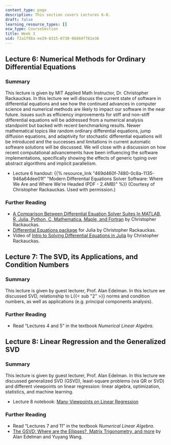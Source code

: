 ```yaml
---
content_type: page
description: This section covers Lectures 6-8.
draft: false
learning_resource_types: []
ocw_type: CourseSection
title: Week 3
uid: f2a1f98a-ee29-8315-0738-08d44f781e38
---
```

## Lecture 6: Numerical Methods for Ordinary Differential Equations

### Summary

This lecture is given by MIT Applied Math Instructor, Dr. Christopher Rackauckas. In this lecture we will discuss the current state of software in differential equations and see how the continued advances in computer science and numerical methods are likely to impact our software in the near future. Issues such as efficiency improvements for stiff and non-stiff differential equations will be addressed from a numerical analysis standpoint but backed with recent benchmarking results. Newer mathematical topics like random ordinary differential equations, jump diffusion equations, and adaptivity for stochastic differential equations will be introduced and the successes and limitations in current automatic software solutions will be discussed. We will close with a discussion on how recent computational advancements have been influencing the software implementations, specifically showing the effects of generic typing over abstract algorithms and implicit parallelism.

- Lecture 6 handout: {{% resource_link "469d460f-7480-0c8a-1135-946a64dee01f" "Modern Differential Equations Solver Software: Where We Are and Where We're Headed (PDF - 2.4MB)" %}} (Courtesy of Christopher Rackauckas. Used with permission.)

### Further Reading

- [A Comparison Between Differential Equation Solver Suites In MATLAB, R, Julia, Python, C, Mathematica, Maple, and Fortran](http://www.stochasticlifestyle.com/comparison-differential-equation-solver-suites-matlab-r-julia-python-c-fortran/) by Christopher Rackauckas.
- [Differential Equations package](https://github.com/JuliaDiffEq/DifferentialEquations.jl) for Julia by Christopher Rackauckas.
- Video of [Intro to Solving Differential Equations in Julia](http://www.stochasticlifestyle.com/intro-solving-differential-equations-julia/) by Christopher Rackauckas.

## Lecture 7: The SVD, its Applications, and Condition Numbers

### Summary

This lecture is given by guest lecturer, Prof. Alan Edelman. In this lecture we discussed SVD, relationship to L{{< sub "2" >}} norms and condition numbers, as well as applications (e.g. principal components analysis).

### Further Reading

- Read “Lectures 4 and 5” in the textbook *Numerical Linear Algebra*.

## Lecture 8: Linear Regression and the Generalized SVD

### Summary

This lecture is given by guest lecturer, Prof. Alan Edelman. In this lecture we discussed generalized SVD (GSVD), least-square problems (via QR or SVD) and different viewpoints on linear regression: linear algebra, optimization, statistics, and machine learning.

- Lecture 8 notebook: [Many Viewpoints on Linear Regression](https://github.com/alanedelman/18.337_2017/blob/master/lectures/Lecture04_0918%20RegressionManyWays/RegressionManyWays.ipynb)

### Further Reading

- Read “Lectures 7 and 11” in the textbook *Numerical Linear Algebra*.
- [The GSVD: Where are the Ellipses?, Matrix Trigonometry, and more](https://arxiv.org/abs/1901.00485) by Alan Edelman and Yuyang Wang.